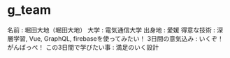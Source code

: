 # g_team
名前 : 堀田大地（堀田大地）
大学 :  電気通信大学
出身地 :  愛媛
得意な技術 :  深層学習, Vue, GraphQL, firebaseを使ってみたい！
3日間の意気込み :  いくぞ！がんばっぺ！
この3日間で学びたい事 :  満足のいく設計
